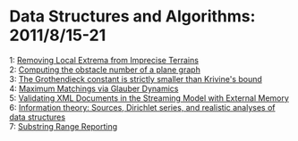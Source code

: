# Data Structures and Algorithms: 2011/8/15-21  
1: [Removing Local Extrema from Imprecise Terrains](https://doi.org/10.48550/arXiv.1002.2580)  
2: [Computing the obstacle number of a plane graph](https://doi.org/10.48550/arXiv.1107.4624)  
3: [The Grothendieck constant is strictly smaller than Krivine's bound](https://doi.org/10.48550/arXiv.1103.6161)  
4: [Maximum Matchings via Glauber Dynamics](https://doi.org/10.48550/arXiv.1107.2482)  
5: [Validating XML Documents in the Streaming Model with External Memory](https://doi.org/10.48550/arXiv.1012.3311)  
6: [Information theory: Sources, Dirichlet series, and realistic analyses of  data structures](https://doi.org/10.48550/arXiv.1108.3636)  
7: [Substring Range Reporting](https://doi.org/10.48550/arXiv.1108.3683)  